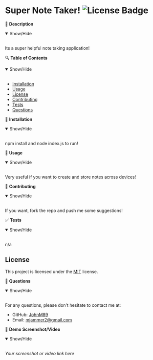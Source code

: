 # Super Note Taker! ![License Badge](https://img.shields.io/badge/License-MIT-yellow.svg)

📖 **Description**
<details open>
<summary>Show/Hide</summary>
<br>

Its a super helpful note taking application!

</details>

🔍 **Table of Contents**
<details open>
<summary>Show/Hide</summary>
<br>

- [Installation](#installation)
- [Usage](#usage)
- [License](#license)
- [Contributing](#contributing)
- [Tests](#tests)
- [Questions](#questions)

</details>

🔧 **Installation**
<details open>
<summary>Show/Hide</summary>
<br>

npm install and node index.js to run!

</details>

🚀 **Usage**
<details open>
<summary>Show/Hide</summary>
<br>

Very useful if you want to create and store notes across devices!

</details>

🤝 **Contributing**
<details open>
<summary>Show/Hide</summary>
<br>

If you want, fork the repo and push me some suggestions!

</details>

✅ **Tests**
<details open>
<summary>Show/Hide</summary>
<br>

n/a

</details>

## License

This project is licensed under the [MIT](https://opensource.org/licenses/MIT) license.

🤔 **Questions**
<details open>
<summary>Show/Hide</summary>
<br>

For any questions, please don't hesitate to contact me at:
- GitHub: [JohnM89](https://github.com/JohnM89)
- Email: mjammer2@gmail.com

</details>

📸 **Demo Screenshot/Video**
<details open>
<summary>Show/Hide</summary>
<br>

_Your screenshot or video link here_

</details>
